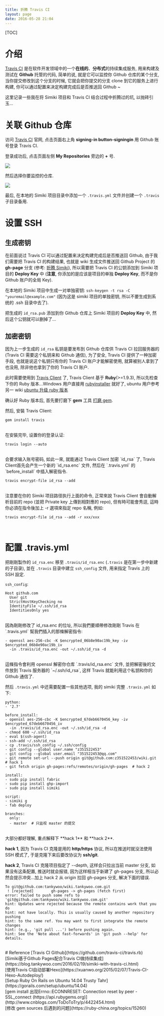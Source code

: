 ```yaml
---
title: 折腾 Travis CI
layout: page
date: 2016-05-28 21:04
---
```


[TOC]

# 介绍
[Travis CI](https://travis-ci.org/) 是在软件开发领域中的一个**在线的**、**分布式**的持续集成服务, 用来构建及测试在 **Github** 托管的代码, 简单的说, 就是它可以监控你 Github 仓库的某个分支, 当你提交修改到这个分支的时候, 它就会把你提交的分支 clone 到它的服务上进行构建, 你可以通过配置来决定构建完成后是否推送回 Github ~

这里记录一些我在将 Simiki 项目和 Travis CI 结合过程中折腾过的坑, 以抛砖引玉...

# 关联 Github 仓库
访问 [Travis CI](https://travis-ci.org/) 官网, 点击页面右上角 **signing\-in button\-signingin** 用 Github 账号登录 Travis CI.

登录成功后, 点击页面左侧 **My Repositories** 旁边的 **+** 号.

![](http://i63.tinypic.com/dndmvt.jpg)

然后选择你要监控的仓库.

![](http://i65.tinypic.com/izcghc.jpg)

最后, 在本地的 Simiki 项目目录中添加一个 `.travis.yml` 文件并创建一个 `.travis` 子目录备用.

# 设置 SSH
## 生成密钥
在前面说过 Travis CI 可以通过配置来决定构建完成后是否推送回 Github, 由于我们需要把 Travis CI 的构建结果, 也就是 wiki 生成文件推送回 Github Project 的 **gh-page** 分支 (参考: [折腾 Simiki](http://wiki.smallcpp.com/%E5%B7%A5%E5%85%B7%E9%85%8D%E7%BD%AE/%E6%8A%98%E8%85%BE%20Simiki.html)), 所以需要把 Travis CI 的公钥添加到 Simiki 项目的 **Deploy Key** 中 (**注意**, 你添加的是应该是项目的单独 **Deploy Key**, 而不是你 Github 账户的全局 Key).

在本地的 Simiki 项目中生成一对单独密钥: `ssh-keygen -t rsa -C "youremail@example.com"` (因为这是 simiki 项目的单独密钥, 所以不要生成到系统的 .ssh 目录中去了).

把生成的 `id_rsa.pub` 添加到你 Github 仓库上 Simiki 项目的 **Deploy Key** 中, 然后这个公钥就可以删掉了...

## 加密密钥
因为上一步生成的 `id_rsa` 私钥是要发布到 Github 仓库供 Travis CI 拉回服务器的 (Travis CI 需要这个私钥来和 Github 通信), 为了安全, Travis CI 提供了一种加密手段, 也就是说这个私钥只有你的 Travis CI 账户才能解密使用, 就算被别人拿到了也没用, 除非他也拿到了你的 Travis CI 账户.

此时需要使用到 [Travis Client](https://github.com/travis-ci/travis.rb) 了, Travis Client 基于 **Ruby**(>=1.9.3), 所以先检查下你的 Ruby 版本...Windows 用户直接用 [rubyinstaller](http://rubyinstaller.org/) 就好了, ubuntu 用户参考另一 wiki [ubuntu 升级 ruby 版本](http://wiki.smallcpp.com/%E5%B7%A5%E5%85%B7%E9%85%8D%E7%BD%AE/ubuntu%20%E5%8D%87%E7%BA%A7%20ruby%20%E7%89%88%E6%9C%AC.html)

确认好 Ruby 版本后, 首先要打磨下 **gem** 工具 [打磨 gem](http://wiki.smallcpp.com/%E5%B7%A5%E5%85%B7%E9%85%8D%E7%BD%AE/%E6%89%93%E7%A3%A8%20gem.html).

然后, 安裝 Travis Client:

```
gem install travis
```
<br>
在安裝完毕, 设置你的登录认证:

```
travis login --auto
```
<br>
会要求输入账号密码, 如此一來, 就能通过 Travis Client 加密 `id_rsa` 了, Travis Client首先会产生一个新的 `id_rsa.enc` 文件, 然后在 `.travis.yml` 的 `before_install` 中插入解密指令.

```
travis encrypt-file id_rsa --add
```
<br>
注意要在你的 Simiki 项目路径执行上面的命令, 正常來說 Travis Client 會自動解析目前的 repo (並把 Private key 上傳到相對應的 repo), 但有時可能會秀逗, 這時你必須在指令後加上 -r 選項來指定 repo 名稱, 例如:

```
travis encrypt-file id_rsa --add -r xxx/xxx
```
<br>

# 配置 .travis.yml

把剛剛製作的 `id_rsa.enc` 移至 `.travis/id_rsa.enc` (`.travis` 是在第一步中新建的子目录), 並在 `.travis` 目录中建立 `ssh_config` 文件, 用来指定 Travis 上的 SSH 設定.

`ssh_config`:

```
Host github.com
  User git
  StrictHostKeyChecking no
  IdentityFile ~/.ssh/id_rsa
  IdentitiesOnly yes
```
<br>
因為剛剛修改了 id_rsa.enc 的位址, 所以我們要順帶修改剛剛 Travis 在 `.travis.yml` 幫我們插入的那條解密指令:

```
- openssl aes-256-cbc -K $encrypted_06b8e90ac19b_key -iv $encrypted_06b8e90ac19b_iv
  -in .travis/id_rsa.enc -out ~/.ssh/id_rsa -d
```
<br>
這條指令會利用 openssl 解密你仓库 `.travis/id_rsa.enc` 文件, 並把解密後的文件放到 Travis 服务器的 `~/.ssh/id_rsa`, 这样 Travis 就能利用这个私钥和你的 Github 通信了.

然后 `.travis.yml` 中还需要配置一些其他选项, 我的 simiki 完整 `.travis.yml` 如下:

```
python:
- '2.7'

before_install:
- openssl aes-256-cbc -K $encrypted_67deb6670456_key -iv $encrypted_67deb6670456_iv
  -in .travis/id_rsa.enc -out ~/.ssh/id_rsa -d
- chmod 600 ~/.ssh/id_rsa
- eval $(ssh-agent)
- ssh-add ~/.ssh/id_rsa
- cp .travis/ssh_config ~/.ssh/config
- git config --global user.name "z351522453"
- git config --global user.email "351522453@qq.com"
- git remote set-url --push origin git@github.com:z351522453/wiki.git  # hack 1
- git fetch origin gh-pages:refs/remotes/origin/gh-pages  # hack 2

install:
- sudo pip install fabric
- sudo pip install ghp-import
- sudo pip install simiki

script:
- simiki g
- fab deploy

branches:
  only:
  - master  # 只监视 master 的提交
```
<br>
大部分都好理解, 重点解释下 **hack 1** 和 **hack 2**.

**hack 1**, 因为 Travis CI 克隆是用的 **http/https** 协议, 所以在推送时就没法使用 SSH 模式了, 于是克隆下来后要改协议为 **ssh/git**.

**hack 2**, Travis CI 克隆项目指定了 \-\-depth, 这样会只拉出当前 master 分支, 如果没有这条配置, 推送时就会报错, 因为这样相当于新建了 gh-pages 分支, 所以必然会提示冲突...加上 hack 2 从 origin 拉回 gh\-pages 分支, 解决下面的错误.

```
To git@github.com:tankywoo/wiki.tankywoo.com.git
 ! [rejected]        gh-pages -> gh-pages (fetch first)
error: failed to push some refs to 'git@github.com:tankywoo/wiki.tankywoo.com.git'
hint: Updates were rejected because the remote contains work that you do
hint: not have locally. This is usually caused by another repository pushing
hint: to the same ref. You may want to first integrate the remote changes
hint: (e.g., 'git pull ...') before pushing again.
hint: See the 'Note about fast-forwards' in 'git push --help' for details.
```
<br>
# Reference
[Travis CI Github](https://github.com/travis-ci/travis.rb)<br>
[Simiki基于Github Pages配合Travis CI做持续集成](https://blog.tankywoo.com/2016/02/19/simiki-with-travis-ci.html)<br>
[使用Travis CI自动部署Hexo](https://xuanwo.org/2015/02/07/Travis-CI-Hexo-Autodeploy/)<br>
[Setup Ruby On Rails on Ubuntu 14.04 Trusty Tahr](https://gorails.com/setup/ubuntu/14.04)<br>
[gem install 出现Errno::ECONNRESET: Connection reset by peer - SSL_connect (https://api.rubygems.org)](http://www.cnblogs.com/ToDoToTry/p/4422454.html)<br>
[修改 gem sources 后遇到的问题](https://ruby-china.org/topics/15260)<br>
